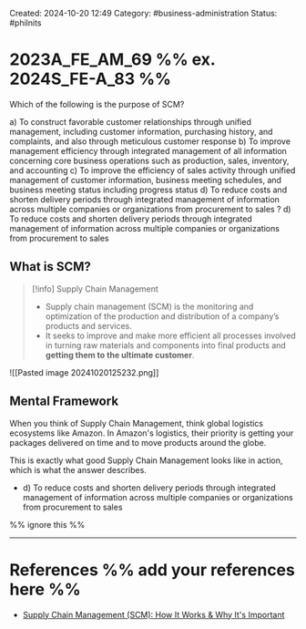 Created: 2024-10-20 12:49
Category: #business-administration
Status: #philnits



# 2023A_FE_AM_69 %% ex. 2024S_FE-A_83 %%

Which of the following is the purpose of SCM?

a) To construct favorable customer relationships through unified management, including
customer information, purchasing history, and complaints, and also through meticulous
customer response
b) To improve management efficiency through integrated management of all information
concerning core business operations such as production, sales, inventory, and accounting
c) To improve the efficiency of sales activity through unified management of customer
information, business meeting schedules, and business meeting status including progress
status
d) To reduce costs and shorten delivery periods through integrated management of
information across multiple companies or organizations from procurement to sales
?
d) To reduce costs and shorten delivery periods through integrated management of
information across multiple companies or organizations from procurement to sales

## What is SCM?

> [!info] Supply Chain Management
> - Supply chain management (SCM) is the monitoring and optimization of the production and distribution of a company’s products and services.
> - It seeks to improve and make more efficient all processes involved in turning raw materials and components into final products and **getting them to the ultimate customer**.

![[Pasted image 20241020125232.png]]

## Mental Framework

When you think of Supply Chain Management, think global logistics ecosystems like Amazon. In Amazon's logistics, their priority is getting your packages delivered on time and to move products around the globe.

This is exactly what good Supply Chain Management looks like in action, which is what the answer describes.

- d) To reduce costs and shorten delivery periods through integrated management of information across multiple companies or organizations from procurement to sales

%% ignore this %%
<!--SR:!2025-04-12,1,230-->
---









# References %% add your references here %%
- [Supply Chain Management (SCM): How It Works & Why It's Important](https://www.investopedia.com/terms/s/scm.asp)